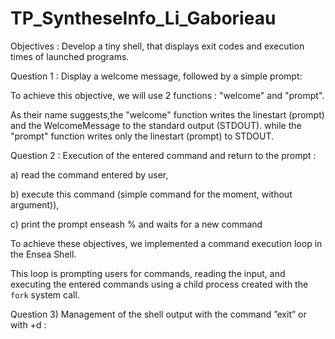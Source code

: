 # TP_SyntheseInfo_Li_Gaborieau

Objectives : Develop a tiny shell, that displays exit codes and execution times of launched programs.

Question 1 : 
Display a welcome message, followed by a simple prompt: 

To achieve this objective, we will use 2 functions : "welcome" and "prompt". 

As their name suggests,the "welcome" function writes the linestart (prompt) and the WelcomeMessage to the standard output (STDOUT). while the "prompt" function writes only the linestart (prompt) to STDOUT. 


Question 2 : Execution of the entered command and return to the prompt : 

a) read the command entered by user,

b) execute this command (simple command for the moment, without argument)), 

c) print the prompt enseash % and waits for a new command


To achieve these objectives, we implemented a command execution loop in the Ensea Shell. 

This loop is prompting users for commands, reading the input, and executing the entered commands using a child process created with the `fork` system call. 


Question 3) Management of the shell output with the command ”exit” or with <ctrl>+d : 














